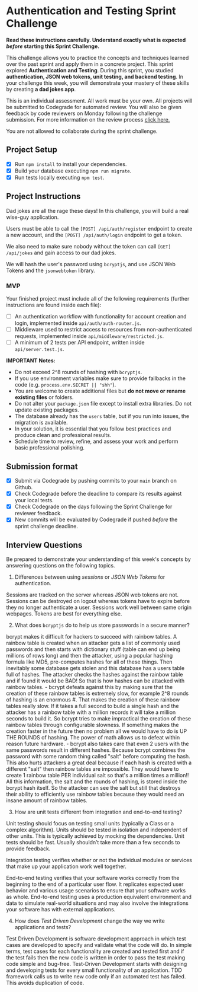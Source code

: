 # Authentication and Testing Sprint Challenge

**Read these instructions carefully. Understand exactly what is expected _before_ starting this Sprint Challenge.**

This challenge allows you to practice the concepts and techniques learned over the past sprint and apply them in a concrete project. This sprint explored **Authentication and Testing**. During this sprint, you studied **authentication, JSON web tokens, unit testing, and backend testing**. In your challenge this week, you will demonstrate your mastery of these skills by creating **a dad jokes app**.

This is an individual assessment. All work must be your own. All projects will be submitted to Codegrade for automated review. You will also be given feedback by code reviewers on Monday following the challenge submission. For more information on the review process [click here.](https://www.notion.so/bloomtech/How-to-View-Feedback-in-CodeGrade-c5147cee220c4044a25de28bcb6bb54a)

You are not allowed to collaborate during the sprint challenge.

## Project Setup

- [x] Run `npm install` to install your dependencies.
- [x] Build your database executing `npm run migrate`.
- [x] Run tests locally executing `npm test`.

## Project Instructions

Dad jokes are all the rage these days! In this challenge, you will build a real wise-guy application.

Users must be able to call the `[POST] /api/auth/register` endpoint to create a new account, and the `[POST] /api/auth/login` endpoint to get a token.

We also need to make sure nobody without the token can call `[GET] /api/jokes` and gain access to our dad jokes.

We will hash the user's password using `bcryptjs`, and use JSON Web Tokens and the `jsonwebtoken` library.

### MVP

Your finished project must include all of the following requirements (further instructions are found inside each file):

- [ ] An authentication workflow with functionality for account creation and login, implemented inside `api/auth/auth-router.js`.
- [ ] Middleware used to restrict access to resources from non-authenticated requests, implemented inside `api/middleware/restricted.js`.
- [ ] A minimum of 2 tests per API endpoint, written inside `api/server.test.js`.

**IMPORTANT Notes:**

- Do not exceed 2^8 rounds of hashing with `bcryptjs`.
- If you use environment variables make sure to provide fallbacks in the code (e.g. `process.env.SECRET || "shh"`).
- You are welcome to create additional files but **do not move or rename existing files** or folders.
- Do not alter your `package.json` file except to install extra libraries. Do not update existing packages.
- The database already has the `users` table, but if you run into issues, the migration is available.
- In your solution, it is essential that you follow best practices and produce clean and professional results.
- Schedule time to review, refine, and assess your work and perform basic professional polishing.

## Submission format

- [x] Submit via Codegrade by pushing commits to your `main` branch on Github.
- [x] Check Codegrade before the deadline to compare its results against your local tests.
- [x] Check Codegrade on the days following the Sprint Challenge for reviewer feedback.
- [x] New commits will be evaluated by Codegrade if pushed _before_ the sprint challenge deadline.

## Interview Questions

Be prepared to demonstrate your understanding of this week's concepts by answering questions on the following topics.

1. Differences between using _sessions_ or _JSON Web Tokens_ for authentication.

Sessions are tracked on the server whereas JSON web tokens are not. Sessions can be destroyed on logout whereas tokens have to expire before they no longer authenticate a user. Sessions work well between same origin webpages. Tokens are best for everything else.

2. What does `bcryptjs` do to help us store passwords in a secure manner?

bcrypt makes it difficult for hackers to succeed with rainbow tables. A rainbow table is created when an attacker gets a list of commonly used passwords and then starts with dictionary stuff (table can end up being millions of rows long) and then the attacker, using a popular hashing formula like MD5, pre-computes hashes for all of these things. Then inevitably some database gets stolen and this database has a users table full of hashes. The attacker checks the hashes against the rainbow table and if found it would be BAD! So that is how hashes can be attacked with rainbow tables. - bcrypt defeats against this by making sure that the creation of these rainbow tables is extremely slow, for example 2^8 rounds of hashing is an enormous #. That makes the creation of these rainbow tables really slow. If it takes a full second to build a single hash and the attacker has a rainbow table with a million records it will take a million seconds to build it. So bcrypt tries to make impractical the creation of these rainbow tables through configurable slowness. If something makes the creation faster in the future then no problem all we would have to do is UP THE ROUNDS of hashing. The power of math allows us to defeat within reason future hardware. - bcrypt also takes care that even 2 users with the same passwords result in different hashes. Because bcrypt combines the password with some random thing called "salt" before computing the hash. This also hurts attackers a great deal because if each hash is created with a different "salt" then rainbow tables are impossible. They would have to create 1 rainbow table PER individual salt so that's a million times a million!! All this information, the salt and the rounds of hashing, is stored inside the bcrypt hash itself. So the attacker can see the salt but still that destroys their ability to efficiently use rainbow tables because they would need an insane amount of rainbow tables.

3. How are unit tests different from integration and end-to-end testing?

Unit testing should focus on testing small units (typically a Class or a complex algorithm).
Units should be tested in isolation and independent of other units. This is typically achieved by mocking the dependencies.
Unit tests should be fast. Usually shouldn’t take more than a few seconds to provide feedback.

Integration testing verifies whether or not the individual modules or services that make up your application work well together.

End-to-end testing verifies that your software works correctly from the beginning to the end of a particular user flow. It replicates expected user behavior and various usage scenarios to ensure that your software works as whole. End-to-end testing uses a production equivalent environment and data to simulate real-world situations and may also involve the integrations your software has with external applications.

4. How does _Test Driven Development_ change the way we write applications and tests?

Test Driven Development is software development approach in which test cases are developed to specify and validate what the code will do. In simple terms, test cases for each functionality are created and tested first and if the test fails then the new code is written in order to pass the test making code simple and bug-free. Test-Driven Development starts with designing and developing tests for every small functionality of an application. TDD framework calls us to write new code only if an automated test has failed. This avoids duplication of code.
